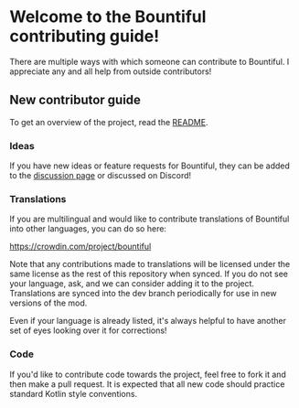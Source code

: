 # Welcome to the Bountiful contributing guide!

There are multiple ways with which someone can contribute to Bountiful. I appreciate any and all help from outside contributors!

## New contributor guide

To get an overview of the project, read the [README](README.md).

### Ideas

If you have new ideas or feature requests for Bountiful, they can be added to the [discussion page](https://github.com/ejektaflex/Bountiful/discussions)
or discussed on Discord!

### Translations

If you are multilingual and would like to contribute translations of Bountiful into other languages, you can do so here:

https://crowdin.com/project/bountiful

Note that any contributions made to translations will be licensed under the same license as the rest of this repository
when synced. If you do not see your language, ask, and we can consider adding it to the project. Translations are synced
into the dev branch periodically for use in new versions of the mod.

Even if your language is already listed, it's always helpful to have another set of eyes looking over it for corrections!

### Code

If you'd like to contribute code towards the project, feel free to fork it and then make a pull request. It is expected 
that all new code should practice standard Kotlin style conventions.


